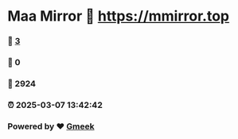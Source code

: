 # Maa Mirror :link: https://mmirror.top 
### :page_facing_up: [3](https://mmirror.top/tag.html) 
### :speech_balloon: 0 
### :hibiscus: 2924 
### :alarm_clock: 2025-03-07 13:42:42 
### Powered by :heart: [Gmeek](https://github.com/Meekdai/Gmeek)
